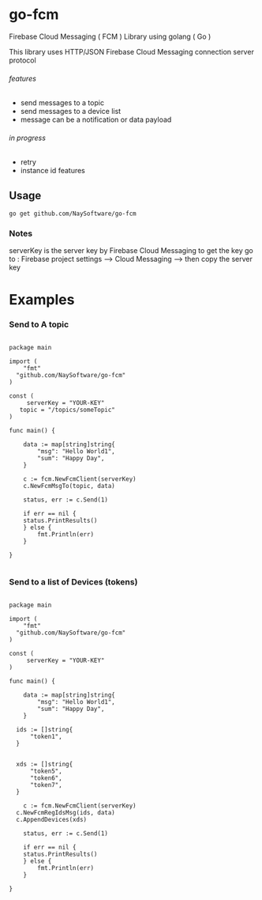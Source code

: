 # go-fcm
Firebase Cloud Messaging ( FCM ) Library using golang ( Go )

This library uses HTTP/JSON Firebase Cloud Messaging connection server protocol


###### features

* send messages to a topic
* send messages to a device list
* message can be a notification or data payload



###### in progress
* retry
* instance id features



## Usage



```
go get github.com/NaySoftware/go-fcm

```

### Notes


serverKey is the server key by Firebase Cloud Messaging
to get the key go to :
Firebase project settings --> Cloud Messaging --> then copy the server key


# Examples

### Send to A topic

```golang

package main

import (
	"fmt"
  "github.com/NaySoftware/go-fcm"
)

const (
	 serverKey = "YOUR-KEY"
   topic = "/topics/someTopic"
)

func main() {

	data := map[string]string{
		"msg": "Hello World1",
		"sum": "Happy Day",
	}

	c := fcm.NewFcmClient(serverKey)
	c.NewFcmMsgTo(topic, data)

	status, err := c.Send(1)

	if err == nil {
    status.PrintResults()
	} else {
		fmt.Println(err)
	}

}


```


### Send to a list of Devices (tokens)

```golang

package main

import (
	"fmt"
  "github.com/NaySoftware/go-fcm"
)

const (
	 serverKey = "YOUR-KEY"
)

func main() {

	data := map[string]string{
		"msg": "Hello World1",
		"sum": "Happy Day",
	}

  ids := []string{
      "token1",
  }


  xds := []string{
      "token5",
      "token6",
      "token7",
  }

	c := fcm.NewFcmClient(serverKey)
  c.NewFcmRegIdsMsg(ids, data)
  c.AppendDevices(xds)

	status, err := c.Send(1)

	if err == nil {
    status.PrintResults()
	} else {
		fmt.Println(err)
	}

}



```
